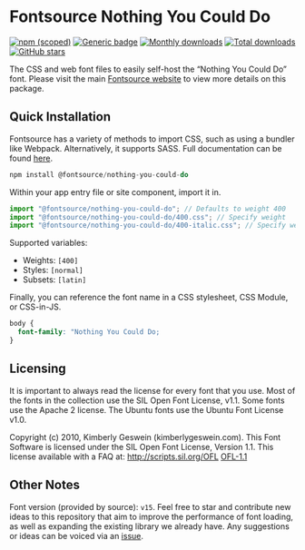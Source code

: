 # Fontsource Nothing You Could Do

[![npm (scoped)](https://img.shields.io/npm/v/@fontsource/nothing-you-could-do?color=brightgreen)](https://www.npmjs.com/package/@fontsource/nothing-you-could-do) [![Generic badge](https://img.shields.io/badge/fontsource-passing-brightgreen)](https://github.com/fontsource/fontsource) [![Monthly downloads](https://badgen.net/npm/dm/@fontsource/nothing-you-could-do)](https://github.com/fontsource/fontsource) [![Total downloads](https://badgen.net/npm/dt/@fontsource/nothing-you-could-do)](https://github.com/fontsource/fontsource) [![GitHub stars](https://img.shields.io/github/stars/fontsource/fontsource.svg?style=social&label=Star)](https://github.com/fontsource/fontsource/stargazers)

The CSS and web font files to easily self-host the “Nothing You Could Do” font. Please visit the main [Fontsource website](https://fontsource.org/fonts/nothing-you-could-do) to view more details on this package.

## Quick Installation

Fontsource has a variety of methods to import CSS, such as using a bundler like Webpack. Alternatively, it supports SASS. Full documentation can be found [here](https://beta.fontsource.org/docs/getting-started/introduction).

```javascript
npm install @fontsource/nothing-you-could-do
```

Within your app entry file or site component, import it in.

```javascript
import "@fontsource/nothing-you-could-do"; // Defaults to weight 400
import "@fontsource/nothing-you-could-do/400.css"; // Specify weight
import "@fontsource/nothing-you-could-do/400-italic.css"; // Specify weight and style

```

Supported variables:
- Weights: `[400]`
- Styles: `[normal]`
- Subsets: `[latin]`

Finally, you can reference the font name in a CSS stylesheet, CSS Module, or CSS-in-JS.

```css
body {
  font-family: "Nothing You Could Do;
}
```

## Licensing
It is important to always read the license for every font that you use.
Most of the fonts in the collection use the SIL Open Font License, v1.1. Some fonts use the Apache 2 license. The Ubuntu fonts use the Ubuntu Font License v1.0.

Copyright (c) 2010, Kimberly Geswein (kimberlygeswein.com). This Font Software is licensed under the SIL Open Font License, Version 1.1. This license available with a FAQ at: http://scripts.sil.org/OFL
[OFL-1.1](http://scripts.sil.org/OFL)

## Other Notes
Font version (provided by source): `v15`.
Feel free to star and contribute new ideas to this repository that aim to improve the performance of font loading, as well as expanding the existing library we already have. Any suggestions or ideas can be voiced via an [issue](https://github.com/fontsource/fontsource/issues).